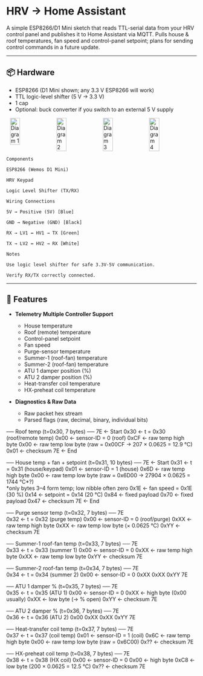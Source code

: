 # HRV → Home Assistant

A simple ESP8266/D1 Mini sketch that reads TTL-serial data from your HRV control panel and publishes it to Home Assistant via MQTT. Pulls house & roof temperatures, fan speed and control-panel setpoint; plans for sending control commands in a future update.

---

## 📦 Hardware

- ESP8266 (D1 Mini shown; any 3.3 V ESP8266 will work)  
- TTL logic-level shifter (5 V → 3.3 V)   
- 1 cap
- Optional: buck converter if you switch to an external 5 V supply




<!-- Row of four images -->
<div style="
  display: flex;
  flex-wrap: wrap;
  justify-content: center;
  align-items: flex-start;
  gap: 0.5em;
">
  <img
    style="width: 23%; height: auto;"
    alt="Diagram 1"
    src="https://github.com/user-attachments/assets/18cdaeea-f2a3-4aa9-b0f8-0c1edc792d2e"
  />
  <img
    style="width: 23%; height: auto;"
    alt="Diagram 2"
    src="https://github.com/user-attachments/assets/ccee0cb8-b140-4ca7-a427-a638f3edf10d"
  />
  <img
    style="width: 23%; height: auto;"
    alt="Diagram 3"
    src="https://github.com/user-attachments/assets/ac182a4e-5fb9-4af2-a0a2-11d3567e2973"
  />
  <img
    style="width: 23%; height: auto;"
    alt="Diagram 4"
    src="https://github.com/user-attachments/assets/97caabfe-2dc7-4d4e-9f41-9ce7b2998c1b"
  />
</div>










```
Components

ESP8266 (Wemos D1 Mini)

HRV Keypad

Logic Level Shifter (TX/RX)

Wiring Connections

5V → Positive (5V) [Blue]

GND → Negative (GND) [Black]

RX → LV1 ↔ HV1 → TX [Green]

TX → LV2 ↔ HV2 → RX [White]

Notes

Use logic level shifter for safe 3.3V-5V communication.

Verify RX/TX correctly connected.
```
---

## 🚀 Features

- **Telemetry**
  **Multiple Controller Support**
  - House temperature  
  - Roof (remote) temperature
  - Control-panel setpoint  
  - Fan speed
  - Purge-sensor temperature  
  - Summer-1 (roof-fan) temperature  
  - Summer-2 (roof-fan) temperature  
  - ATU 1 damper position (%)  
  - ATU 2 damper position (%)  
  - Heat-transfer coil temperature  
  - HX-preheat coil temperature  

- **Diagnostics & Raw Data**  
  - Raw packet hex stream  
  - Parsed flags (raw, decimal, binary, individual bits)

  



── Roof temp (t=0x30, 7 bytes) ──
7E      ← Start
0x30    ← t = 0x30 (roof/remote temp)
0x00    ← sensor-ID = 0 (roof)
0xCF    ← raw temp high byte
0x00    ← raw temp low  byte   (raw = 0x00CF → 207 × 0.0625 = 12.9 °C)
0x01    ← checksum
7E      ← End

── House temp + fan + setpoint (t=0x31, 10 bytes) ──
7E      ← Start
0x31    ← t = 0x31 (house/keypad)
0x01    ← sensor-ID = 1 (house)
0x6D    ← raw temp high byte
0x00    ← raw temp low  byte   (raw = 0x6D00 → 27904 × 0.0625 = 1744 °C*?)  
           *only bytes 3–4 form temp; low nibble often zero 
0x1E    ← fan speed = 0x1E (30 %)
0x14    ← setpoint = 0x14 (20 °C)
0x84    ← fixed payload
0x70    ← fixed payload
0x47    ← checksum
7E      ← End

── Purge sensor temp (t=0x32, 7 bytes) ──
7E    
0x32    ← t = 0x32 (purge temp)
0x00    ← sensor-ID = 0 (roof/purge)
0xXX    ← raw temp high byte
0xXX    ← raw temp low  byte   (× 0.0625 °C)
0xYY    ← checksum
7E      

── Summer-1 roof-fan temp (t=0x33, 7 bytes) ──
7E    
0x33    ← t = 0x33 (summer 1)
0x00    ← sensor-ID = 0
0xXX    ← raw temp high byte
0xXX    ← raw temp low  byte
0xYY    ← checksum
7E      

── Summer-2 roof-fan temp (t=0x34, 7 bytes) ──
7E    
0x34    ← t = 0x34 (summer 2)
0x00    ← sensor-ID = 0
0xXX
0xXX
0xYY
7E      

── ATU 1 damper % (t=0x35, 7 bytes) ──
7E    
0x35    ← t = 0x35 (ATU 1)
0x00    ← sensor-ID = 0
0xXX    ← high byte (0x00 usually)
0xXX    ← low byte  (→ % open)
0xYY    ← checksum
7E      

── ATU 2 damper % (t=0x36, 7 bytes) ──
7E    
0x36    ← t = 0x36 (ATU 2)
0x00
0xXX
0xXX
0xYY
7E      

── Heat-transfer coil temp (t=0x37, 7 bytes) ──
7E    
0x37    ← t = 0x37 (coil temp)
0x01    ← sensor-ID = 1 (coil)
0x6C    ← raw temp high byte
0x00    ← raw temp low  byte   (raw = 0x6C00)
0x??    ← checksum
7E      

── HX-preheat coil temp (t=0x38, 7 bytes) ──
7E    
0x38    ← t = 0x38 (HX coil)
0x00    ← sensor-ID = 0
0x00    ← high byte
0xC8    ← low byte (200 × 0.0625 = 12.5 °C)
0x??    ← checksum
7E
```
